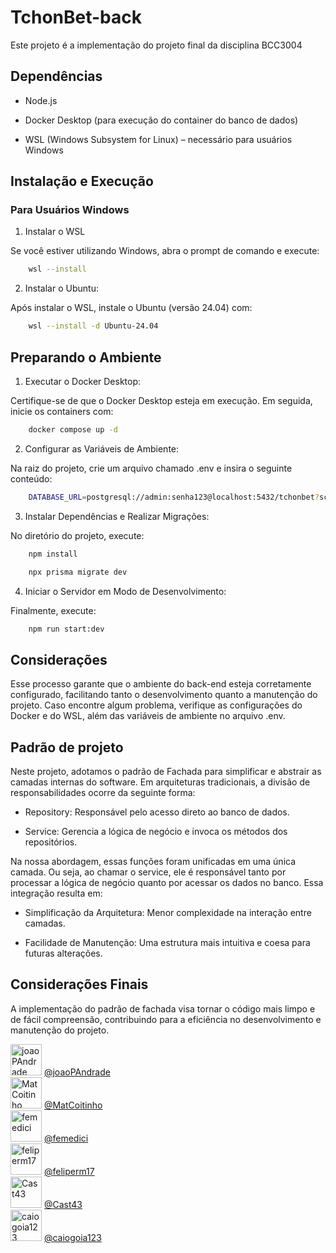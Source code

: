 # TchonBet-back
Este projeto é a implementação do projeto final da disciplina BCC3004

## Dependências

- Node.js

- Docker Desktop (para execução do container do banco de dados)

- WSL (Windows Subsystem for Linux) – necessário para usuários Windows

## Instalação e Execução

### Para Usuários Windows

1. Instalar o WSL

Se você estiver utilizando Windows, abra o prompt de comando e execute:

```bash
    wsl --install
```

2. Instalar o Ubuntu:

Após instalar o WSL, instale o Ubuntu (versão 24.04) com:

```bash
    wsl --install -d Ubuntu-24.04
```

## Preparando o Ambiente

1. Executar o Docker Desktop:

Certifique-se de que o Docker Desktop esteja em execução. Em seguida, inicie os containers com:

```bash
    docker compose up -d
```

2. Configurar as Variáveis de Ambiente:

Na raiz do projeto, crie um arquivo chamado .env e insira o seguinte conteúdo:

```bash
    DATABASE_URL=postgresql://admin:senha123@localhost:5432/tchonbet?schema=bah
```

3. Instalar Dependências e Realizar Migrações:

No diretório do projeto, execute:

```bash
    npm install
```
```bash
    npx prisma migrate dev
```

4. Iniciar o Servidor em Modo de Desenvolvimento:

Finalmente, execute:

```bash
    npm run start:dev
```

## Considerações 

Esse processo garante que o ambiente do back-end esteja corretamente configurado, facilitando tanto o desenvolvimento quanto a manutenção do projeto. Caso encontre algum problema, verifique as configurações do Docker e do WSL, além das variáveis de ambiente no arquivo .env.

## Padrão de projeto

Neste projeto, adotamos o padrão de Fachada para simplificar e abstrair as camadas internas do software. Em arquiteturas tradicionais, a divisão de responsabilidades ocorre da seguinte forma:

- Repository: Responsável pelo acesso direto ao banco de dados.

- Service: Gerencia a lógica de negócio e invoca os métodos dos repositórios.

Na nossa abordagem, essas funções foram unificadas em uma única camada. Ou seja, ao chamar o service, ele é responsável tanto por processar a lógica de negócio quanto por acessar os dados no banco. Essa integração resulta em:

- Simplificação da Arquitetura: Menor complexidade na interação entre camadas.

- Facilidade de Manutenção: Uma estrutura mais intuitiva e coesa para futuras alterações.

## Considerações Finais

A implementação do padrão de fachada visa tornar o código mais limpo e de fácil compreensão, contribuindo para a eficiência no desenvolvimento e manutenção do projeto.

<img src="https://github.com/joaoPAndrade.png" alt="joaoPAndrade" width="50"> [@joaoPAndrade](https://github.com/joaoPAndrade)<br>
<img src="https://github.com/MatCoitinho.png" alt="MatCoitinho" width="50"> [@MatCoitinho](https://github.com/MatCoitinho)<br>
<img src="https://github.com/femedici.png" alt="femedici" width="50"> [@femedici](https://github.com/femedici)<br>
<img src="https://github.com/feliperm17.png" alt="feliperm17" width="50"> [@feliperm17](https://github.com/feliperm17)<br>
<img src="https://github.com/Cast43.png" alt="Cast43" width="50"> [@Cast43](https://github.com/Cast43)<br>
<img src="https://github.com/caiogoia123.png" alt="caiogoia123" width="50"> [@caiogoia123](https://github.com/caiogoia123)<br>

